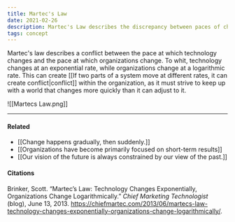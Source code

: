 ```yaml
---
title: Martec's Law
date: 2021-02-26
description: Martec's Law describes the discrepancy between paces of change in technologies and organizations
tags: concept
---
```


Martec's law describes a conflict between the pace at which technology changes and the pace at which organizations change. To whit, technology changes at an exponential rate, while organizations change at a logarithmic rate. This can create [[If two parts of a system move at different rates, it can create conflict|conflict]] within the organization, as it must strive to keep up with a world that changes more quickly than it can adjust to it. 

![[Martecs Law.png]]

---
#### Related
- [[Change happens gradually, then suddenly.]]
- [[Organizations have become primarily focused on short-term results]]
- [[Our vision of the future is always constrained by our view of the past.]]

#### Citations
Brinker, Scott. “Martec’s Law: Technology Changes Exponentially, Organizations Change Logarithmically.” *Chief Marketing Technologist* (blog), June 13, 2013. https://chiefmartec.com/2013/06/martecs-law-technology-changes-exponentially-organizations-change-logarithmically/.

